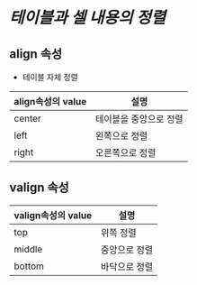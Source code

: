# _테이블과 셀 내용의 정렬_

## align 속성

- 테이블 자체 정렬

| align속성의 value | 설명                   |
| ----------------- | ---------------------- |
| center            | 테이블을 중앙으로 정렬 |
| left              | 왼쪽으로 정렬          |
| right             | 오른쪽으로 정렬        |

## valign 속성

| valign속성의 value | 설명          |
| ------------------ | ------------- |
| top                | 위쪽 정렬     |
| middle             | 중앙으로 정렬 |
| bottom             | 바닥으로 정렬 |
